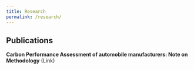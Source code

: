 ```yaml
---
title: Research
permalink: /research/
---
```


## Publications
**Carbon Performance Assessment of automobile manufacturers: Note on Methodology** (Link)
